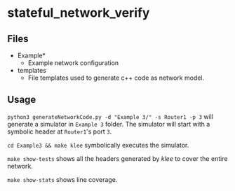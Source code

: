 # stateful_network_verify

## Files

* Example*
  * Example network configuration
* templates
  * File templates used to generate c++ code as network model.

## Usage

`python3 generateNetworkCode.py -d "Example 3/" -s Router1 -p 3` will generate a simulator in `Example 3` folder. The simulator will start with a symbolic header at `Router1`'s port `3`.

`cd Example3 && make klee` symbolically executes the simulator.

`make show-tests` shows all the headers generated by *klee* to cover the entire network.

`make show-stats` shows line coverage.